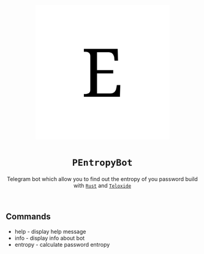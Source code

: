 <div align="center">
  <img src="./assets/logo.png" width="350"/>
  <h1><code>  PEntropyBot  </code></h1>

  Telegram bot which allow you to find out the entropy of you password build with [`Rust`](https://www.rust-lang.org/) and [`Teloxide`](https://github.com/teloxide/teloxide)
</div>
<br />

## Commands
- help - display help message
- info - display info about bot
- entropy - calculate password entropy
